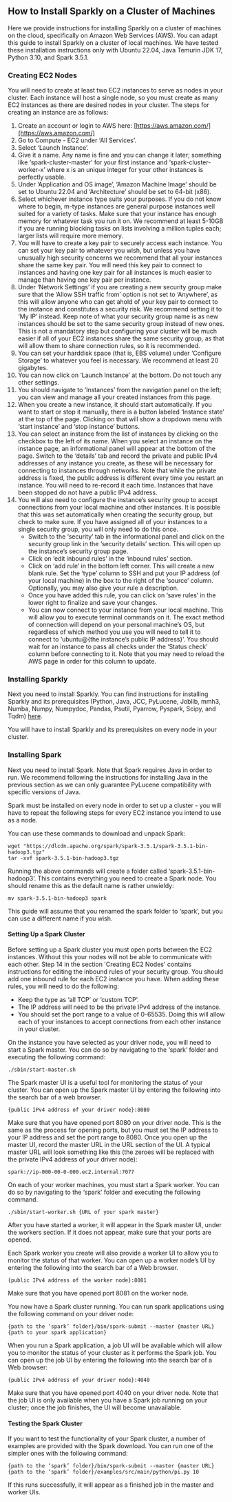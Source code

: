 ## How to Install Sparkly on a Cluster of Machines

Here we provide instructions for installing Sparkly on a cluster of machines on the cloud, specifically on Amazon Web Services (AWS). You can adapt this guide to install Sparkly on a cluster of local machines. We have tested these installation instructions only with Ubuntu 22.04, Java Temurin JDK 17, Python 3.10, and Spark 3.5.1. 

### Creating EC2 Nodes

You will need to create at least two EC2 instances to serve as nodes in your cluster. Each instance will host a single node, so you must create as many EC2 instances as there are desired nodes in your cluster. The steps for creating an instance are as follows:
1. Create an account or login to AWS here: [https://aws.amazon.com/](https://aws.amazon.com/)
2. Go to Compute - EC2 under ‘All Services’.
3. Select ‘Launch Instance’.
4. Give it a name. Any name is fine and you can change it later; something like ‘spark-cluster-master’ for your first instance and ‘spark-cluster-worker-x’ where x is an unique integer for your other instances is perfectly usable.
5. Under ‘Application and OS image’, ‘Amazon Machine Image’ should be set to Ubuntu 22.04 and ‘Architecture’ should be set to 64-bit (x86).
6. Select whichever instance type suits your purposes. If you do not know where to begin, m-type instances are general purpose instances well suited for a variety of tasks. Make sure that your instance has enough memory for whatever task you run it on. We recommend at least 5-10GB if you are running blocking tasks on lists involving a million tuples each; larger lists will require more memory.
7. You will have to create a key pair to securely access each instance. You can set your key pair to whatever you wish, but unless you have unusually high security concerns we recommend that all your instances share the same key pair. You will need this key pair to connect to instances and having one key pair for all instances is much easier to manage than having one key pair per instance.
8. Under ‘Network Settings’ if you are creating a new security group make sure that the ‘Allow SSH traffic from’ option is not set to ‘Anywhere’, as this will allow anyone who can get ahold of your key pair to connect to the instance and constitutes a security risk. We recommend setting it to ‘My IP’ instead. Keep note of what your security group name is as new instances should be set to the same security group instead of new ones. This is not a mandatory step but configuring your cluster will be much easier if all of your EC2 instances share the same security group, as that will allow them to share connection rules, so it is recommended.
9. You can set your harddisk space (that is, EBS volume) under ‘Configure Storage’ to whatever you feel is necessary. We recommend at least 20 gigabytes.
10. You can now click on ‘Launch Instance’ at the bottom. Do not touch any other settings.
11. You should navigate to ‘Instances’ from the navigation panel on the left; you can view and manage all your created instances from this page.
12. When you create a new instance, it should start automatically. If you want to start or stop it manually, there is a button labeled ‘Instance state’ at the top of the page. Clicking on that will show a dropdown menu with ‘start instance’ and ‘stop instance’ buttons.
13. You can select an instance from the list of instances by clicking on the checkbox to the left of its name. When you select an instance on the instance page, an informational panel will appear at the bottom of the page. Switch to the ‘details’ tab and record the private and public IPv4 addresses of any instance you create, as these will be necessary for connecting to instances through networks. Note that while the private address is fixed, the public address is different every time you restart an instance. You will need to re-record it each time. Instances that have been stopped do not have a public IPv4 address.
14. You will also need to configure the instance’s security group to accept connections from your local machine and other instances. It is possible that this was set automatically when creating the security group, but check to make sure. If you have assigned all of your instances to a single security group, you will only need to do this once.
    * Switch to the ‘security’ tab in the informational panel and click on the security group link in the ‘security details’ section. This will open up the instance’s security group page.
    * Click on ‘edit inbound rules’ in the ‘inbound rules’ section.
    * Click on ‘add rule’ in the bottom left corner. This will create a new blank rule. Set the ‘type’ column to SSH and put your IP address (of your local machine) in the box to the right of the ‘source’ column. Optionally, you may also give your rule a description.
    * Once you have added this rule, you can click on ‘save rules’ in the lower right to finalize and save your changes.
    * You can now connect to your instance from your local machine. This will allow you to execute terminal commands on it. The exact method of connection will depend on your personal machine’s OS, but regardless of which method you use you will need to tell it to connect to ‘ubuntu@{the instance’s public IP address}’. You should wait for an instance to pass all checks under the ‘Status check’ column before connecting to it. Note that you may need to reload the AWS page in order for this column to update.

### Installing Sparkly
Next you need to install Sparkly. You can find instructions for installing Sparkly and its prerequisites (Python, Java, JCC, PyLucene, Joblib, mmh3, Numba, Numpy, Numpydoc, Pandas, Psutil, Pyarrow, Pyspark, Scipy, and Tqdm) [here](https://github.com/anhaidgroup/sparkly/blob/docs-update/doc/install-single-machine.md).

You will have to install Sparkly and its prerequisites on every node in your cluster.

### Installing Spark
Next you need to install Spark. Note that Spark requires Java in order to run. We recommend following the instructions for installing Java in the previous section as we can only guarantee PyLucene compatibility with specific versions of Java.

Spark must be installed on every node in order to set up a cluster - you will have to repeat the following steps for every EC2 instance you intend to use as a node.

You can use these commands to download and unpack Spark:

    wget "https://dlcdn.apache.org/spark/spark-3.5.1/spark-3.5.1-bin-hadoop3.tgz"
    tar -xvf spark-3.5.1-bin-hadoop3.tgz

Running the above commands will create a folder called ‘spark-3.5.1-bin-hadoop3’. This contains everything you need to create a Spark node. You should rename this as the default name is rather unwieldy:

    mv spark-3.5.1-bin-hadoop3 spark

This guide will assume that you renamed the spark folder to ‘spark’, but you can use a different name if you wish.

#### Setting Up a Spark Cluster
Before setting up a Spark cluster you must open ports between the EC2 instances. Without this your nodes will not be able to communicate with each other. Step 14 in the section 'Creating EC2 Nodes' contains instructions for editing the inbound rules of your security group. You should add one inbound rule for each EC2 instance you have. When adding these rules, you will need to do the following:
* Keep the type as ‘all TCP’ or ‘custom TCP’.
* The IP address will need to be the private IPv4 address of the instance.
* You should set the port range to a value of 0-65535.
Doing this will allow each of your instances to accept connections from each other instance in your cluster.

On the instance you have selected as your driver node, you will need to start a Spark master. You can do so by navigating to the ‘spark’ folder and executing the following command:

    ./sbin/start-master.sh

The Spark master UI is a useful tool for monitoring the status of your cluster. You can open up the Spark master UI by entering the following into the search bar of a web browser.

    {public IPv4 address of your driver node}:8080

Make sure that you have opened port 8080 on your driver node. This is the same as the process for opening ports, but you must set the IP address to your IP address and set the port range to 8080. Once you open up the master UI, record the master URL in the URL section of the UI. A typical master URL will look something like this (the zeroes will be replaced with the private IPv4 address of your driver node):

    spark://ip-000-00-0-000.ec2.internal:7077

On each of your worker machines, you must start a Spark worker. You can do so by navigating to the ‘spark’ folder and executing the following command.

    ./sbin/start-worker.sh {URL of your spark master}

After you have started a worker, it will appear in the Spark master UI, under the workers section. If it does not appear, make sure that your ports are opened.

Each Spark worker you create will also provide a worker UI to allow you to monitor the status of that worker. You can open up a worker node’s UI by entering the following into the search bar of a Web browser. 

    {public IPv4 address of the worker node}:8081

Make sure that you have opened port 8081 on the worker node.

You now have a Spark cluster running. You can run spark applications using the following command on your driver node:

    {path to the ‘spark’ folder}/bin/spark-submit --master {master URL} {path to your spark application}

When you run a Spark application, a job UI will be available which will allow you to monitor the status of your cluster as it performs the Spark job. You can open up the job UI by entering the following into the search bar of a Web browser:

    {public IPv4 address of your driver node}:4040

Make sure that you have opened port 4040 on your driver node. Note that the job UI is only available when you have a Spark job running on your cluster; once the job finishes, the UI will become unavailable.

#### Testing the Spark Cluster
If you want to test the functionality of your Spark cluster, a number of examples are provided with the Spark download. You can run one of the simpler ones with the following command:

    {path to the ‘spark’ folder}/bin/spark-submit --master {master URL} {path to the ‘spark’ folder}/examples/src/main/python/pi.py 10

If this runs successfully, it will appear as a finished job in the master and worker UIs.

